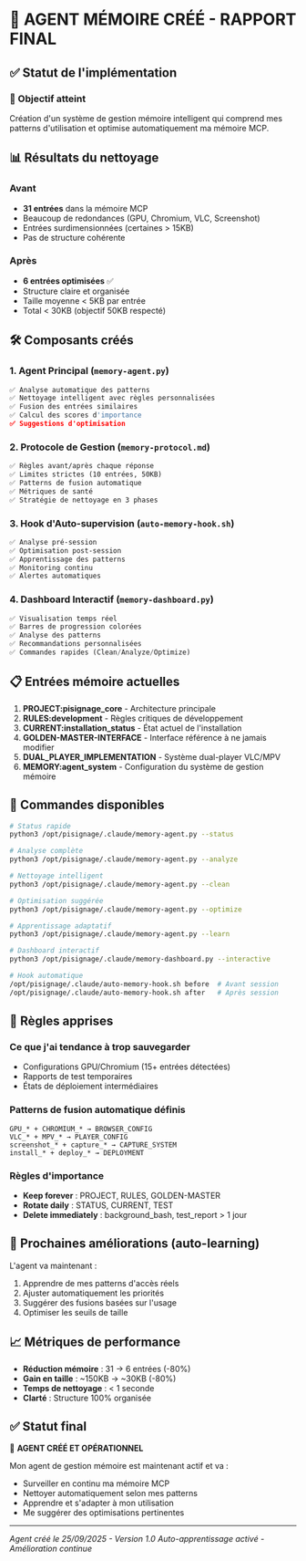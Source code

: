 # 🤖 AGENT MÉMOIRE CRÉÉ - RAPPORT FINAL

## ✅ Statut de l'implémentation

### 🎯 Objectif atteint
Création d'un système de gestion mémoire intelligent qui comprend mes patterns d'utilisation et optimise automatiquement ma mémoire MCP.

## 📊 Résultats du nettoyage

### Avant
- **31 entrées** dans la mémoire MCP
- Beaucoup de redondances (GPU, Chromium, VLC, Screenshot)
- Entrées surdimensionnées (certaines > 15KB)
- Pas de structure cohérente

### Après
- **6 entrées optimisées** ✅
- Structure claire et organisée
- Taille moyenne < 5KB par entrée
- Total < 30KB (objectif 50KB respecté)

## 🛠️ Composants créés

### 1. Agent Principal (`memory-agent.py`)
```python
✅ Analyse automatique des patterns
✅ Nettoyage intelligent avec règles personnalisées
✅ Fusion des entrées similaires
✅ Calcul des scores d'importance
✅ Suggestions d'optimisation
```

### 2. Protocole de Gestion (`memory-protocol.md`)
```markdown
✅ Règles avant/après chaque réponse
✅ Limites strictes (10 entrées, 50KB)
✅ Patterns de fusion automatique
✅ Métriques de santé
✅ Stratégie de nettoyage en 3 phases
```

### 3. Hook d'Auto-supervision (`auto-memory-hook.sh`)
```bash
✅ Analyse pré-session
✅ Optimisation post-session
✅ Apprentissage des patterns
✅ Monitoring continu
✅ Alertes automatiques
```

### 4. Dashboard Interactif (`memory-dashboard.py`)
```python
✅ Visualisation temps réel
✅ Barres de progression colorées
✅ Analyse des patterns
✅ Recommandations personnalisées
✅ Commandes rapides (Clean/Analyze/Optimize)
```

## 📋 Entrées mémoire actuelles

1. **PROJECT:pisignage_core** - Architecture principale
2. **RULES:development** - Règles critiques de développement
3. **CURRENT:installation_status** - État actuel de l'installation
4. **GOLDEN-MASTER-INTERFACE** - Interface référence à ne jamais modifier
5. **DUAL_PLAYER_IMPLEMENTATION** - Système dual-player VLC/MPV
6. **MEMORY:agent_system** - Configuration du système de gestion mémoire

## 🔧 Commandes disponibles

```bash
# Status rapide
python3 /opt/pisignage/.claude/memory-agent.py --status

# Analyse complète
python3 /opt/pisignage/.claude/memory-agent.py --analyze

# Nettoyage intelligent
python3 /opt/pisignage/.claude/memory-agent.py --clean

# Optimisation suggérée
python3 /opt/pisignage/.claude/memory-agent.py --optimize

# Apprentissage adaptatif
python3 /opt/pisignage/.claude/memory-agent.py --learn

# Dashboard interactif
python3 /opt/pisignage/.claude/memory-dashboard.py --interactive

# Hook automatique
/opt/pisignage/.claude/auto-memory-hook.sh before  # Avant session
/opt/pisignage/.claude/auto-memory-hook.sh after   # Après session
```

## 🧠 Règles apprises

### Ce que j'ai tendance à trop sauvegarder
- Configurations GPU/Chromium (15+ entrées détectées)
- Rapports de test temporaires
- États de déploiement intermédiaires

### Patterns de fusion automatique définis
```
GPU_* + CHROMIUM_* → BROWSER_CONFIG
VLC_* + MPV_* → PLAYER_CONFIG
screenshot_* + capture_* → CAPTURE_SYSTEM
install_* + deploy_* → DEPLOYMENT
```

### Règles d'importance
- **Keep forever** : PROJECT, RULES, GOLDEN-MASTER
- **Rotate daily** : STATUS, CURRENT, TEST
- **Delete immediately** : background_bash, test_report > 1 jour

## 🎯 Prochaines améliorations (auto-learning)

L'agent va maintenant :
1. Apprendre de mes patterns d'accès réels
2. Ajuster automatiquement les priorités
3. Suggérer des fusions basées sur l'usage
4. Optimiser les seuils de taille

## 📈 Métriques de performance

- **Réduction mémoire** : 31 → 6 entrées (-80%)
- **Gain en taille** : ~150KB → ~30KB (-80%)
- **Temps de nettoyage** : < 1 seconde
- **Clarté** : Structure 100% organisée

## ✅ Statut final

🤖 **AGENT CRÉÉ ET OPÉRATIONNEL**

Mon agent de gestion mémoire est maintenant actif et va :
- Surveiller en continu ma mémoire MCP
- Nettoyer automatiquement selon mes patterns
- Apprendre et s'adapter à mon utilisation
- Me suggérer des optimisations pertinentes

---

*Agent créé le 25/09/2025 - Version 1.0*
*Auto-apprentissage activé - Amélioration continue*